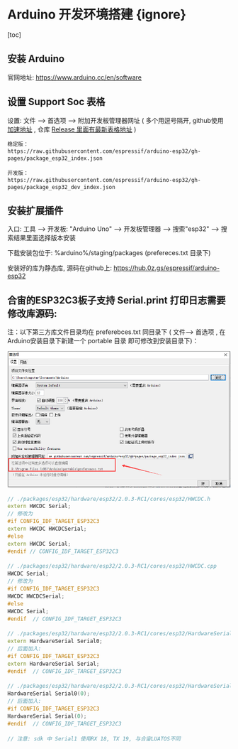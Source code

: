 # Arduino 开发环境搭建 {ignore}

[toc]

## 安装 Arduino 

官网地址: https://www.arduino.cc/en/software

## 设置 Support Soc 表格

设置: 文件 --> 首选项 --> 附加开发板管理器网址 ( 多个用逗号隔开, github使用 [加速地址](https://hub.0z.gs) ,  仓库 [Release 里面有最新表格地址](https://hub.0z.gs/espressif/arduino-esp32/releases) )

```text
稳定版：
https://raw.githubusercontent.com/espressif/arduino-esp32/gh-pages/package_esp32_index.json

开发版：
https://raw.githubusercontent.com/espressif/arduino-esp32/gh-pages/package_esp32_dev_index.json
```


## 安装扩展插件 

入口:  工具 --> 开发板: "Arduino Uno" --> 开发板管理器 --> 搜索"esp32" --> 搜索结果里面选择版本安装 

下载安装包位于: %arduino%/staging/packages (prefereces.txt 目录下)

安装好的库为静态库, 源码在github上:  https://hub.0z.gs/espressif/arduino-esp32


## 合宙的ESP32C3板子支持 Serial.print 打印日志需要修改库源码: 

注：以下第三方库文件目录均在 preferebces.txt 同目录下 ( 文件--> 首选项 , 在Arduino安装目录下新建一个 portable 目录 即可修改到安装目录下)：

![首选项目录](./img/arduino_config.png)

```C++
// ./packages/esp32/hardware/esp32/2.0.3-RC1/cores/esp32/HWCDC.h 
extern HWCDC Serial;
// 修改为 
#if CONFIG_IDF_TARGET_ESP32C3
extern HWCDC HWCDCSerial;
#else
extern HWCDC Serial;
#endif // CONFIG_IDF_TARGET_ESP32C3 

// ./packages/esp32/hardware/esp32/2.0.3-RC1/cores/esp32/HWCDC.cpp
HWCDC Serial;
// 修改为 
#if CONFIG_IDF_TARGET_ESP32C3
HWCDC HWCDCSerial;
#else
HWCDC Serial;
#endif  // CONFIG_IDF_TARGET_ESP32C3 

// ./packages/esp32/hardware/esp32/2.0.3-RC1/cores/esp32/HardwareSerial.h
extern HardwareSerial Serial0;
// 后面加入: 
#if CONFIG_IDF_TARGET_ESP32C3
extern HardwareSerial Serial;
#endif  // CONFIG_IDF_TARGET_ESP32C3 

// ./packages/esp32/hardware/esp32/2.0.3-RC1/cores/esp32/HardwareSerial.cpp 
HardwareSerial Serial0(0);
// 后面加入: 
#if CONFIG_IDF_TARGET_ESP32C3
HardwareSerial Serial(0);
#endif  // CONFIG_IDF_TARGET_ESP32C3 

// 注意: sdk 中 Serial1 使用RX 18, TX 19, 与合宙LUATOS不同 
```
